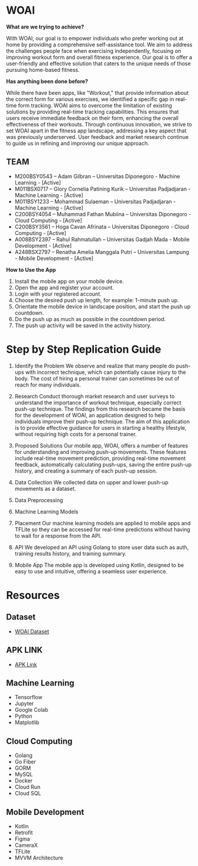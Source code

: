 # WOAI
**What are we trying to achieve?**

With WOAI, our goal is to empower individuals who prefer working out at home by providing a comprehensive self-assistance tool. We aim to address the challenges people face when exercising independently, focusing on improving workout form and overall fitness experience. Our goal is to offer a user-friendly and effective solution that caters to the unique needs of those pursuing home-based fitness.

**Has anything been done before?**

While there have been apps, like "Workout," that provide information about the correct form for various exercises, we identified a specific gap in real-time form tracking. WOAI aims to overcome the limitation of existing solutions by providing real-time tracking capabilities. This ensures that users receive immediate feedback on their form, enhancing the overall effectiveness of their workouts. Through continuous innovation, we strive to set WOAI apart in the fitness app landscape, addressing a key aspect that was previously underserved. User feedback and market research continue to guide us in refining and improving our unique approach.

## TEAM
- M200BSY0543 – Adam Gilbran – Universitas Diponegoro - Machine Learning - [Active]
- M011BSX0717 – Glory Cornelia Patining Kurik – Universitas Padjadjaran - Machine Learning - [Active]
- M011BSY1233 – Mohammad Sulaeman – Universitas Padjadjaran - Machine Learning - [Active]
- C200BSY4054 – Muhammad Fathan Mubiina – Universitas Diponegoro - Cloud Computing - [Active]
- C200BSY3561 – Hoga Cavan Afrinata – Universitas Diponegoro - Cloud Computing - [Active]
- A008BSY2397 – Rahul Rahmatullah – Universitas Gadjah Mada - Mobile Development - [Active]
- A248BSX2797 – Renatha Amelia Manggala Putri – Universitas Lampung - Mobile Development - [Active]


**How to Use the App**
1. Install the mobile app on your mobile device.
2. Open the app and register your account.
3. Login with your registered account.
4. Choose the desired push up length, for example: 1-minute push up.
5. Orientate the mobile device in landscape position, and start the push up countdown.
6. Do the push up as much as possible in the countdown period.
7. The push up activity will be saved in the activity history.

# Step by Step Replication Guide
1. Identify the Problem
We observe and realize that many people do push-ups with incorrect technique, which can potentially cause injury to the body.
The cost of hiring a personal trainer can sometimes be out of reach for many individuals.

2. Research
Conduct thorough market research and user surveys to understand the importance of workout technique, especially correct push-up technique.
The findings from this research became the basis for the development of WOAI, an application designed to help individuals improve their push-up technique. The aim of this application is to provide effective guidance for users in starting a healthy lifestyle, without requiring high costs for a personal trainer.

3. Proposed Solutions
Our mobile app, WOAI, offers a number of features for understanding and improving push-up movements.
These features include real-time movement prediction, providing real-time movement feedback, automatically calculating push-ups, saving the entire push-up history, and creating a summary of each push-up session.

4. Data Collection
We collected data on upper and lower push-up movements as a dataset.

5. Data Preprocessing


6. Machine Learning Models


7. Placement
Our machine learning models are applied to mobile apps and TFLite so they can be accessed for real-time predictions without having to wait for a response from the API.

8. API
We developed an API using Golang to store user data such as auth, training results history, and training summary.

9. Mobile App
The mobile app is developed using Kotlin, designed to be easy to use and intuitive, offering a seamless user experience.

# Resources
## Dataset
- [WOAI Dataset](https://drive.google.com/drive/folders/1PRP0_vigcffdR_m2DWHSISpTnR3FjtQH?usp=sharing)

## APK LINK
- [APK Link](https://drive.google.com/drive/folders/1wbY92-5pAqFwUwOD_sYDc6m7aYRvTegc)

## Machine Learning
- Tensorflow
- Jupyter
- Google Colab
- Python
- Matplotlib

## Cloud Computing
- Golang
- Go Fiber
- GORM
- MySQL
- Docker
- Cloud Run
- Cloud SQL

## Mobile Development
- Kotlin
- Retrofit
- Figma
- CameraX
- TFLite
- MVVM Architecture
